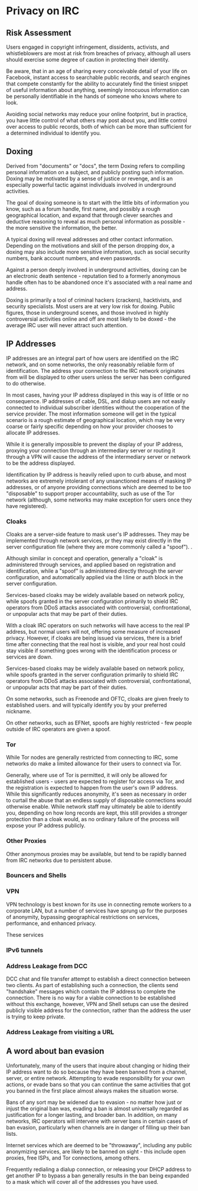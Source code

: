 # Privacy on IRC


## Risk Assessment

Users engaged in copyright infringement, dissidents, activists, and whistleblowers are most at risk from breaches of privacy, although all users should exercise some degree of caution in protecting their identity.

Be aware, that in an age of sharing every conceivable detail of your life on Facebook, instant access to searchable public records, and search engines that compete constantly for the ability to accurately find the tiniest snippet of useful information about anything, seemingly innocuous information can be personally identifiable in the hands of someone who knows where to look.

Avoiding social networks may reduce your online footprint, but in practice, you have little control of what others may post about you, and little control over access to public records, both of which can be more than sufficient for a determined individual to identify you.


## Doxing

Derived from "documents" or "docs", the term Doxing refers to compiling personal information on a subject, and publicly posting such information. Doxing may be motivated by a sense of justice or revenge, and is an especially powerful tactic against individuals involved in underground activities.

The goal of doxing someone is to start with the little bits of information you know, such as a forum handle, first name, and possibly a rough geographical location, and expand that through clever searches and deductive reasoning to reveal as much personal information as possible - the more sensitive the information, the better.

A typical doxing will reveal addresses and other contact information. Depending on the motivations and skill of the person dropping dox, a doxing may also include more sensitive information, such as social security numbers, bank account numbers, and even passwords.

Against a person deeply involved in underground activities, doxing can be an electronic death sentence - reputation tied to a formerly anonymous handle often has to be abandoned once it's associated with a real name and address.

Doxing is primarily a tool of criminal hackers (crackers), hacktivists, and security specialists. Most users are at very low risk for doxing. Public figures, those in underground scenes, and those involved in highly controversial activities online and off are most likely to be doxed - the average IRC user will never attract such attention.


## IP Addresses

IP addresses are an integral part of how users are identified on the IRC network, and on some networks, the only reasonably reliable form of identification. The address your connection to the IRC network originates from will be displayed to other users unless the server has been configured to do otherwise.

In most cases, having your IP address displayed in this way is of little or no consequence. IP addresses of cable, DSL, and dialup users are not easily connected to individual subscriber identities without the cooperation of the service provider. The most information someone will get in the typical scenario is a rough estimate of geographical location, which may be very coarse or fairly specific depending on how your provider chooses to allocate IP addresses. 

While it is generally impossible to prevent the display of your IP address, proxying your connection through an intermediary server or routing it through a VPN will cause the address of the intermediary server or network to be the address displayed.

Identification by IP address is heavily relied upon to curb abuse, and most networks are extremely intolerant of any unsanctioned means of masking IP addresses, or of anyone providing connections which are deemed to be too "disposable" to support proper accountability, such as use of the Tor network (although, some networks may make exception for users once they have registered).


### Cloaks

Cloaks are a server-side feature to mask user's IP addresses. They may be implemented through network services, pr they may exist directly in the server configuration file (where they are more commonly called a "spoof"). .

Although similar in concept and operation, generally a "cloak" is administered through services, and applied based on registration and identification, while a "spoof" is administered directly through the server configuration, and automatically applied via the I:line or auth block in the server configuration. 

Services-based cloaks may be widely available based on network policy, while spoofs granted in the server configuration primarily to shield IRC operators from DDoS attacks associated with controversial, confrontational, or unpopular acts that may be part of their duties.

With a cloak IRC operators on such networks will have access to the real IP address, but normal users will not, offering some measure of increased privacy. However, if cloaks are being issued via services, there is a brief time after connecting that the real host is visible, and your real host could stay visible if something goes wrong with the identification process or services are down.


Services-based cloaks may be widely available based on network policy, while spoofs granted in the server configuration primarily to shield IRC operators from DDoS attacks associated with controversial, confrontational, or unpopular acts that may be part of their duties. 

On some networks, such as Freenode and OFTC, cloaks are given freely to established users. and will typically identify you by your preferred nickname.

On other networks, such as EFNet, spoofs are highly restricted - few people outside of IRC operators are given a spoof.

### Tor

While Tor nodes are generally restricted from connecting to IRC, some networks do make a limited allowance for their users to connect via Tor. 

Generally, where use of Tor is permitted, it will only be allowed for established users - users are expected to register for access via Tor, and the registration is expected to happen from the user's own IP address. While this significantly reduces anonymity, it's seen as necessary in order to curtail the abuse that an endless supply of disposable connections would otherwise enable. While network staff may ultimately be able to identify you, depending on how long records are kept, this still provides a stronger protection than a cloak would, as no ordinary failure of the process will expose your IP address publicly.

### Other Proxies

Other anonymous proxies may be available, but tend to be rapidly banned from IRC networks due to persistent abuse.

### Bouncers and Shells


### VPN

VPN technology is best known for its use in connecting remote workers to a corporate LAN, but a number of services have sprung up for the purposes of anonymity, bypassing geographical restrictions on services, performance, and enhanced privacy.

These services 


### IPv6 tunnels


### Address Leakage from DCC

DCC chat and file transfer attempt to establish a direct connection between two clients. As part of establishing such a connection, the clients send "handshake" messages which contain the IP address to complete the connection. There is no way for a viable connection to be established without this exchange, however, VPN and Shell setups can use the desired publicly visible address for the connection, rather than the address the user is trying to keep private.

### Address Leakage from visiting a URL



## A word about ban evasion

Unfortunately, many of the users that inquire about changing or hiding their IP address want to do so because they have been banned from a channel, server, or entire network. Attempting to evade responsibility for your own actions, or evade bans so that you can continue the same activities that got you banned in the first place almost always makes the situation worse.

Bans of any sort may be widened due to evasion - no matter how just or injust the original ban was, evading a ban is almost universally regarded as justification for a longer lasting, and broader ban. In addition, on many networks, IRC operators will intervene with server bans in certain cases of ban evasion, particularly when channels are in danger of filling up their ban lists.

Internet services which are deemed to be "throwaway", including any public anonymizing services, are likely to be 
banned on sight - this include open proxies, free ISPs, and Tor connections, among others.

Frequently redialing a dialup connection, or releasing your DHCP address to get another IP to bypass a ban generally results in the ban being expanded to a mask which will cover all of the addresses you have used. 